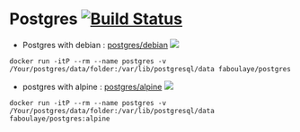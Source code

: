 # Postgres [![Build Status](https://travis-ci.org/faboulaye/docker-postgres.svg?branch=master)](https://travis-ci.org/faboulaye/docker-postgres)

* Postgres with debian : [postgres/debian](https://github.com/faboulaye/docker-postgres/blob/master/debianl/Dockerfile) [![](https://images.microbadger.com/badges/image/faboulaye/postgres.svg)](https://microbadger.com/images/faboulaye/postgres "Get your own image badge on microbadger.com")

```docker run -itP --rm --name postgres -v /Your/postgres/data/folder:/var/lib/postgresql/data faboulaye/postgres```

* postgres with alpine : [postgres/alpine](https://github.com/faboulaye/docker-postgres/blob/master/min/Dockerfile) [![](https://images.microbadger.com/badges/image/faboulaye/postgres:alpine.svg)](http://microbadger.com/images/faboulaye/postgres:alpine "Get your own image badge on microbadger.com")

```docker run -itP --rm --name postgres -v /Your/postgres/data/folder:/var/lib/postgresql/data faboulaye/postgres:alpine```

